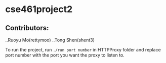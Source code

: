 # cse461project2

## Contributors:
..Ruoyu Mo(rettymoo)
..Tong Shen(shent3)

To run the project, run `./run port number` in HTTPProxy folder and replace port number with the port you want the proxy to listen to.
